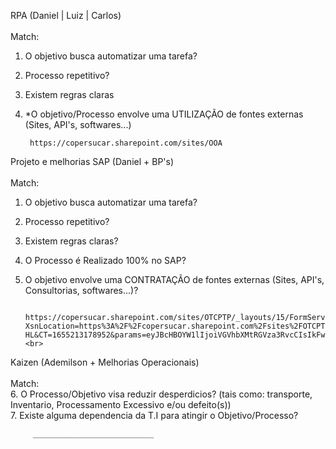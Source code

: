 
RPA (Daniel | Luiz | Carlos)
<br>
<br>
    Match: <br>
1. O objetivo busca automatizar uma tarefa?
2. Processo repetitivo?
3. Existem regras claras
4. *O objetivo/Processo envolve uma UTILIZAÇÃO de fontes externas (Sites, API's, softwares...)
        
        https://copersucar.sharepoint.com/sites/OOA
     


Projeto e melhorias SAP (Daniel + BP's)
<br>
<br>
    Match: <br>
1. O objetivo busca automatizar uma tarefa?
2. Processo repetitivo?
3. Existem regras claras?
4. O Processo é Realizado 100% no SAP?
5. O objetivo envolve uma CONTRATAÇÃO de fontes externas (Sites, API's, Consultorias, softwares...)?
       
         https://copersucar.sharepoint.com/sites/OTCPTP/_layouts/15/FormServer.aspx?XsnLocation=https%3A%2F%2Fcopersucar.sharepoint.com%2Fsites%2FOTCPTP%2FRN_Safra_18_19%2FForms%2Ftemplate.xsn&SaveLocation=https%3A%2F%2Fcopersucar.sharepoint.com%2Fsites%2FOTCPTP%2FRN_Safra_18_19&ClientInstalled=false&DefaultItemOpen=1&Source=https%3A%2F%2Fcopersucar.sharepoint.com%2Fsites%2FOTCPTP%2FSitePages%2FConsulta+RN+18_19.aspx&OR=Teams-HL&CT=1655213178952&params=eyJBcHBOYW1lIjoiVGVhbXMtRGVza3RvcCIsIkFwcFZlcnNpb24iOiIyNy8yMjA1MDEwMTAwOSJ9 <br>       
Kaizen (Ademilson + Melhorias Operacionais)
<br>
<br>
    Match: <br>
6. O Processo/Objetivo visa reduzir desperdicios? (tais como: transporte, Inventario, Processamento Excessivo e/ou defeito(s))<br>
7. Existe alguma dependencia da T.I para atingir o Objetivo/Processo?

         ___________________________
